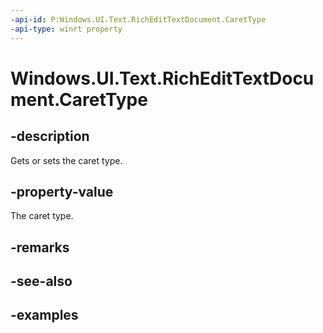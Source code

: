 ```yaml
---
-api-id: P:Windows.UI.Text.RichEditTextDocument.CaretType
-api-type: winrt property
---
```


<!-- Property syntax.
public CaretType CaretType { get;  set; }
-->

# Windows.UI.Text.RichEditTextDocument.CaretType

## -description
Gets or sets the caret type.



## -property-value
The caret type.

## -remarks

## -see-also

## -examples

